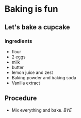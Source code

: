 # Baking is fun

## Let's bake a cupcake

### Ingredients

* flour
* 2 eggs
* milk
* butter
* lemon juice and zest
* Baking powder and baking soda
* Vanilla extract

## Procedure

- Mix everything and bake. *BYE*

